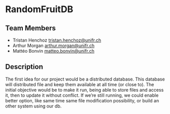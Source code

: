 # RandomFruitDB

## Team Members

* Tristan Henchoz tristan.henchoz@unifr.ch
* Arthur Morgan arthur.morgan@unifr.ch
* Mattéo Bonvin matteo.bonvin@unifr.ch

## Description

The first idea for our project would be a distributed database. This database
will distributed file and keep them available at all time (or close to). The initial
objective would be to make it run, being able to store files and access it, then to
update it without conflict. If we’re still running, we could enable better option, like
same time same file modification possibility, or build an other system using our db.
